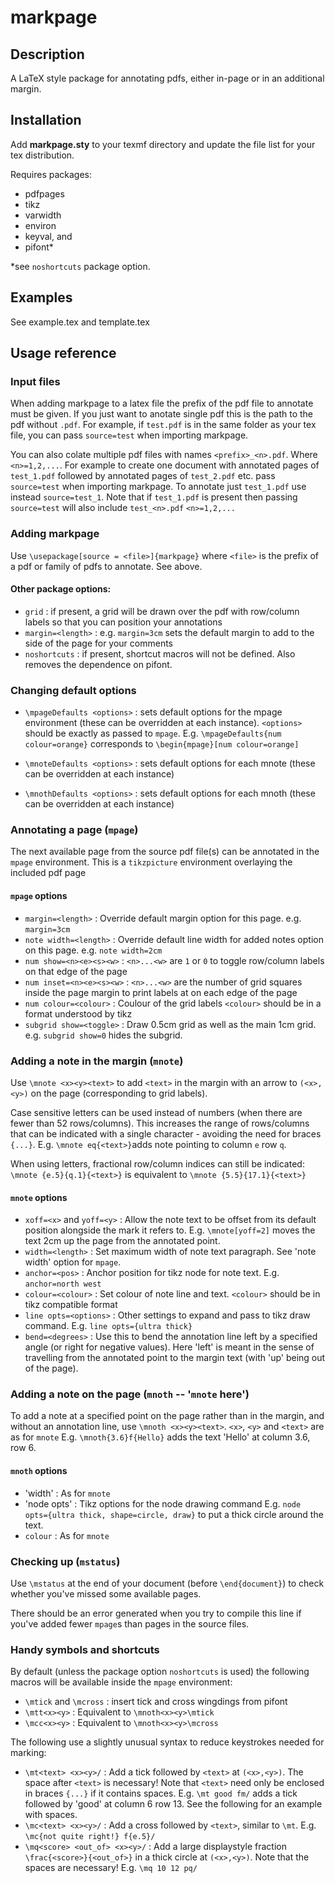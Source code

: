 # markpage

## Description
A LaTeX style package for annotating pdfs, either in-page or in an additional
margin.

## Installation
Add **markpage.sty** to your texmf directory and update the file list for your
tex distribution.

Requires packages:
  + pdfpages  
  + tikz
  + varwidth
  + environ  
  + keyval, and  
  + pifont*

\*see `noshortcuts` package option.
## Examples
See  example.tex and template.tex

## Usage reference
### Input files
When adding markpage to a latex file the prefix of the pdf file to annotate
must be given. If you just want to anotate single pdf this is the path to the
pdf without `.pdf`. For example, if `test.pdf` is in the same folder as your tex
file, you can pass `source=test` when importing markpage.

You can also colate multiple pdf files with names `<prefix>_<n>.pdf`. Where
`<n>=1,2,...`. For example to create one document with annotated pages of
`test_1.pdf` followed by annotated pages of `test_2.pdf` etc. pass `source=test`
when importing markpage. To annotate just `test_1.pdf` use instead
`source=test_1`. Note that if `test_1.pdf` is present then passing `source=test`
will also include `test_<n>.pdf` `<n>=1,2,...`

### Adding markpage
Use `\usepackage[source = <file>]{markpage}` where
 `<file>` is the prefix of a pdf or family of pdfs to annotate. See above.

#### Other package options:
+ `grid` : if present, a grid will be drawn over the pdf with row/column labels
so that you can position your annotations
+ `margin=<length>` : e.g. `margin=3cm` sets the default margin to add to the side of the page for your comments
+ `noshortcuts` : if present, shortcut macros will not be defined. Also removes the dependence on pifont.

### Changing default options
+ `\mpageDefaults <options>` :  sets default options for the mpage environment (these can be overridden at each instance). `<options>` should be exactly as passed to `mpage`. E.g.
`\mpageDefaults{num colour=orange}` corresponds to
`\begin{mpage}[num colour=orange]`

+ `\mnoteDefaults <options>` : sets default options for each mnote (these can be overridden at each instance)

+ `\mnothDefaults <options>` : sets default options for each mnoth (these can be overridden at each instance)

### Annotating a page (`mpage`)
The next available page from the source pdf file(s) can be annotated in the `mpage` environment. This is a `tikzpicture` environment overlaying the included pdf page
#### `mpage` options
+ `margin=<length>` : Override default margin option for this page. e.g. `margin=3cm`
+  `note width=<length>` : Override default line width for added notes option on this page. e.g. `note width=2cm`
+ `num show=<n><e><s><w>` : `<n>...<w>` are `1` or `0` to toggle row/column labels on that edge of the page
+ `num inset=<n><e><s><w>` : `<n>...<w>` are the number of grid squares inside the page margin to print labels at on each edge of the page
+ `num colour=<colour>` : Coulour of the grid labels `<colour>` should be in a format understood by tikz
+ `subgrid show=<toggle>` : Draw 0.5cm grid as well as the main 1cm grid. e.g. `subgrid show=0` hides the subgrid.

### Adding a note in the margin (`mnote`)
Use `\mnote <x><y><text>` to add `<text>` in the margin with an arrow to `(<x>,<y>)` on the page (corresponding to grid labels).

Case sensitive letters can be used instead of numbers (when there are fewer than 52 rows/columns). This increases the range of rows/columns that can be indicated with a single character - avoiding the need for braces `{...}`.
E.g. `\mnote eq{<text>}`adds note pointing to column `e`
row `q`.

When using letters, fractional row/column indices can still be indicated: `\mnote {e.5}{q.1}{<text>}` is equivalent to `\mnote {5.5}{17.1}{<text>}`

#### `mnote` options
+ `xoff=<x>` and `yoff=<y>` : Allow the note text to be offset from its default position alongside the mark it refers to. E.g. `\mnote[yoff=2]` moves the text 2cm up the page from the annotated point.
+ `width=<length>` : Set maximum width of note text paragraph. See 'note width' option for `mpage`.
+ `anchor=<pos>` : Anchor position for tikz node for note text. E.g. `anchor=north west`
+ `colour=<colour>` : Set colour of note line and text. `<colour>` should be in tikz compatible format
+ `line opts=<options>` : Other settings to expand and pass to tikz draw command. E.g. `line opts={ultra thick}`
+ `bend=<degrees>` : Use this to bend the annotation line left by a specified angle (or right for negative values). Here 'left' is meant in the sense of travelling from the annotated point to the margin text (with 'up' being out of the page).

### Adding a note on the page (`mnoth` -- '`mnote` here')
To add a note at a specified point on the page rather than in the margin, and without an annotation line, use `\mnoth <x><y><text>`. `<x>`, `<y>` and `<text>` are as for `mnote` E.g. `\mnoth{3.6}f{Hello}` adds the text 'Hello' at column 3.6, row 6.

#### `mnoth` options
+ 'width' : As for `mnote`
+ 'node opts' : Tikz options for the node drawing command E.g.
`node opts={ultra thick, shape=circle, draw}` to put a thick circle around the text.
+ `colour` : As for `mnote`

### Checking up (`mstatus`)
Use `\mstatus` at the end of your document (before `\end{document}`) to check whether you've missed some available pages.

There should be an error generated when you try to compile this line if you've added fewer `mpage`s than pages in the source files.

### Handy symbols and shortcuts
By default (unless the package option `noshortcuts` is used) the following macros will be available inside the `mpage` environment:
+ `\mtick` and `\mcross` : insert tick and cross wingdings from pifont
+ `\mtt<x><y>` : Equivalent to `\mnoth<x><y>\mtick`
+ `\mcc<x><y>` : Equivalent to `\mnoth<x><y>\mcross`

The following use a slightly unusual syntax to reduce keystrokes needed for marking:
+ `\mt<text> <x><y>/` : Add a tick followed by `<text>` at `(<x>,<y>)`. The space after `<text>` is necessary!  Note that `<text>` need only be enclosed in braces `{...}` if it contains spaces. E.g.
`\mt good fm/` adds a tick followed by 'good' at column 6 row 13. See the following for an example with spaces.
+ `\mc<text> <x><y>/` : Add a cross followed by `<text>`, similar to `\mt`. E.g. `\mc{not quite right!} f{e.5}/`
+ `\mq<score> <out_of> <x><y>/` : Add a large displaystyle fraction `\frac{<score>}{<out_of>}` in a thick circle at `(<x>,<y>)`. Note that the spaces are necessary! E.g.
`\mq 10 12 pq/`
